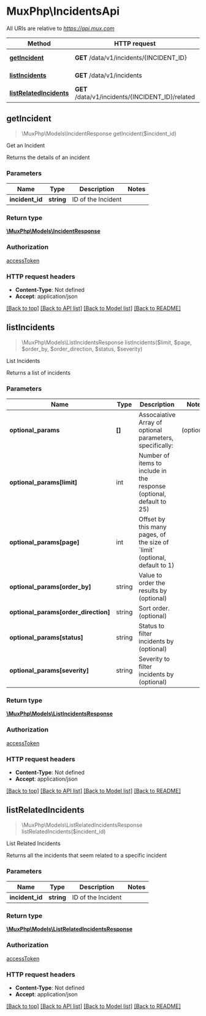# MuxPhp\IncidentsApi

All URIs are relative to *https://api.mux.com*

Method | HTTP request | Description
------------- | ------------- | -------------
[**getIncident**](IncidentsApi.md#getIncident) | **GET** /data/v1/incidents/{INCIDENT_ID} | Get an Incident
[**listIncidents**](IncidentsApi.md#listIncidents) | **GET** /data/v1/incidents | List Incidents
[**listRelatedIncidents**](IncidentsApi.md#listRelatedIncidents) | **GET** /data/v1/incidents/{INCIDENT_ID}/related | List Related Incidents



## getIncident

> \MuxPhp\Models\IncidentResponse getIncident($incident_id)

Get an Incident

Returns the details of an incident

### Parameters


Name | Type | Description  | Notes
------------- | ------------- | ------------- | -------------
 **incident_id** | **string**| ID of the Incident |

### Return type

[**\MuxPhp\Models\IncidentResponse**](../Model/IncidentResponse.md)

### Authorization

[accessToken](../../README.md#accessToken)

### HTTP request headers

- **Content-Type**: Not defined
- **Accept**: application/json

[[Back to top]](#) [[Back to API list]](../../README.md#documentation-for-api-endpoints)
[[Back to Model list]](../../README.md#documentation-for-models)
[[Back to README]](../../README.md)


## listIncidents

> \MuxPhp\Models\ListIncidentsResponse listIncidents($limit, $page, $order_by, $order_direction, $status, $severity)

List Incidents

Returns a list of incidents

### Parameters


Name | Type | Description  | Notes
------------- | ------------- | ------------- | -------------
**optional_params** | **[]** | Assocaiative Array of optional parameters, specifically: | (optional) |
**optional_params[limit]** | int | Number of items to include in the response (optional, default to 25)
**optional_params[page]** | int | Offset by this many pages, of the size of &#x60;limit&#x60; (optional, default to 1)
**optional_params[order_by]** | string | Value to order the results by (optional)
**optional_params[order_direction]** | string | Sort order. (optional)
**optional_params[status]** | string | Status to filter incidents by (optional)
**optional_params[severity]** | string | Severity to filter incidents by (optional)

### Return type

[**\MuxPhp\Models\ListIncidentsResponse**](../Model/ListIncidentsResponse.md)

### Authorization

[accessToken](../../README.md#accessToken)

### HTTP request headers

- **Content-Type**: Not defined
- **Accept**: application/json

[[Back to top]](#) [[Back to API list]](../../README.md#documentation-for-api-endpoints)
[[Back to Model list]](../../README.md#documentation-for-models)
[[Back to README]](../../README.md)


## listRelatedIncidents

> \MuxPhp\Models\ListRelatedIncidentsResponse listRelatedIncidents($incident_id)

List Related Incidents

Returns all the incidents that seem related to a specific incident

### Parameters


Name | Type | Description  | Notes
------------- | ------------- | ------------- | -------------
 **incident_id** | **string**| ID of the Incident |

### Return type

[**\MuxPhp\Models\ListRelatedIncidentsResponse**](../Model/ListRelatedIncidentsResponse.md)

### Authorization

[accessToken](../../README.md#accessToken)

### HTTP request headers

- **Content-Type**: Not defined
- **Accept**: application/json

[[Back to top]](#) [[Back to API list]](../../README.md#documentation-for-api-endpoints)
[[Back to Model list]](../../README.md#documentation-for-models)
[[Back to README]](../../README.md)

